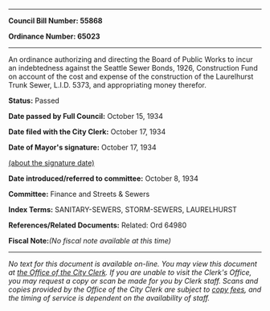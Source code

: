

********

**Council Bill Number: 55868**
   
**Ordinance Number: 65023**
********

 An ordinance authorizing and directing the Board of Public Works to incur an indebtedness against the Seattle Sewer Bonds, 1926, Construction Fund on account of the cost and expense of the construction of the Laurelhurst Trunk Sewer, L.I.D. 5373, and appropriating money therefor.

**Status:** Passed
   
**Date passed by Full Council:** October 15, 1934
   
**Date filed with the City Clerk:** October 17, 1934
   
**Date of Mayor's signature:** October 17, 1934
   
[(about the signature date)](/~public/approvaldate.htm)
   
   
   
**Date introduced/referred to committee:** October 8, 1934
   
**Committee:** Finance and Streets & Sewers
   
   
**Index Terms:** SANITARY-SEWERS, STORM-SEWERS, LAURELHURST

**References/Related Documents:** Related: Ord 64980

**Fiscal Note:**_(No fiscal note available at this time)_
********

_No text for this document is available on-line. You may view this document at [the Office of the City Clerk](http://www.seattle.gov/leg/clerk/contactUs.htm). If you are unable to visit the Clerk's Office, you may request a copy or scan be made for you by Clerk staff. Scans and copies provided by the Office of the City Clerk are subject to [copy fees](http://clerk.seattle.gov/~public/clerkfees.htm), and the timing of service is dependent on the availability of staff._

